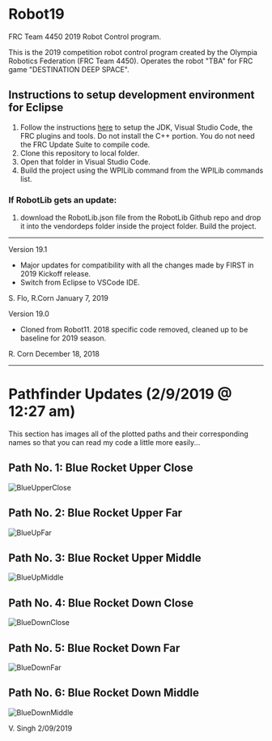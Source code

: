 # Robot19
FRC Team 4450 2019 Robot Control program.

This is the 2019 competition robot control program created by the Olympia Robotics Federation (FRC Team 4450).
Operates the robot "TBA" for FRC game "DESTINATION DEEP SPACE".

## Instructions to setup development environment for Eclipse
1) Follow the instructions [here](https://wpilib.screenstepslive.com/s/currentCS/m/java) to setup the JDK, Visual Studio Code, the FRC plugins and tools. Do not install the C++ portion. You do not need the FRC Update Suite to compile code.
2) Clone this repository to local folder.
3) Open that folder in Visual Studio Code.
4) Build the project using the WPILib command from the WPILib commands list.

### If RobotLib gets an update:
1) download the RobotLib.json file from the RobotLib Github repo and drop it into the vendordeps folder inside the project folder. Build the project.
****************************************************************************************************************
Version 19.1

*	Major updates for compatibility with all the changes made by FIRST in 2019 Kickoff release.
*	Switch from Eclipse to VSCode IDE.

S. Flo, R.Corn
January 7, 2019

Version 19.0

*	Cloned from Robot11. 2018 specific code removed, cleaned up to be baseline for 2019 season.

R. Corn
December 18, 2018
****************************************************************************************************************
# Pathfinder Updates (2/9/2019 @ 12:27 am)
This section has images all of the plotted paths and their corresponding names so that you can read my code a little more easily...

## Path No. 1: Blue Rocket Upper Close
![BlueUpperClose](img/BlueUpperClose.PNG)

## Path No. 2: Blue Rocket Upper Far
![BlueUpFar](img/BlueUpFar.PNG)

## Path No. 3: Blue Rocket Upper Middle
![BlueUpMiddle](img/BlueUpMiddle.PNG)

## Path No. 4: Blue Rocket Down Close
![BlueDownClose](img/BlueDownClose.PNG)

## Path No. 5: Blue Rocket Down Far
![BlueDownFar](img/BlueDownFar.PNG)

## Path No. 6: Blue Rocket Down Middle
![BlueDownMiddle](img/BlueDownMiddle.PNG)

V. Singh
2/09/2019
